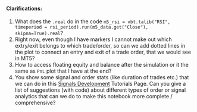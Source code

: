 #### Clarifications:
1. What does the `.real` do in the code `m5_rsi = vbt.talib("RSI", timeperiod = rsi_period).run(m5_data.get("Close"), skipna=True).real`?
2. Right now, even though I have markers I cannot make out which extry/exit belongs to which trade/order, so can we add dotted lines in the plot to connect an entry and exit of a trade order, that we would see in MT5?
3. How to access floating equity and balance after the simulation or it the same as `PnL` plot that I have at the end?
4. You show some signal and order stats (like duration of trades etc.) that we can do in this [Signals Development](https://vectorbt.pro/pvt_5ff983ef/tutorials/signal-development/#duration) Tutorials Page. Can you give a list of suggestions (with code) about different types of order or signal analytics that can we do to make this notebook more complete / comprehensive?
